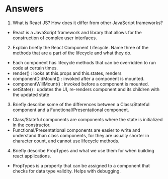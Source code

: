 # Answers

1. What is React JS? How does it differ from other JavaScript frameworks?

* React is a JavaScript framework and library that allows for the construction of complex user interfaces.

2. Explain briefly the React Component Lifecycle. Name three of the methods that are a part of the lifecycle and what they do.

* Each component has lifecycle methods that can be overridden to run code at certain times.
* render() : looks at this.props and this.states, renders 
* componentDidMount() : invoked after a component is mounted.
* componentWillMount() : invoked before a component is mounted.
* setState() : updates the UI, re-renders component and its children with the updated state

3. Briefly describe some of the differences between a Class/Stateful component and a Functional/Presentational component.

* Class/Stateful components are components where the state is initialized in the constructor.
* Functional/Presentational components are easier to write and understand than class components, for they are usually shorter in character count, and cannot use lifecycle methods.

4. Briefly describe PropTypes and what we use them for when building react applications.

* PropTypes is a property that can be assigned to a component that checks for data type validity. Helps with debugging.